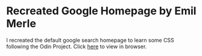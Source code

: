 # Recreated Google Homepage by Emil Merle

I recreated the default google search homepage to learn some CSS following the Odin Project.
Click [here](https://emilmerle.github.io/google-homepage/) to view in browser.
